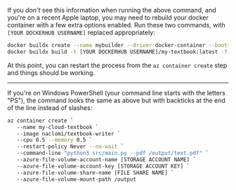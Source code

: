 
If you _don't_ see this information when running the above command, and you're on a recent Apple laptop, you may need to rebuild your docker container with a few extra options enabled. Run these two commands, with `[YOUR DOCKERHUB USERNAME]` replaced appropriately:

```bash
docker buildx create --name mybuilder --driver docker-container --bootstrap --use
docker buildx build -t [YOUR DOCKERHUB USERNAME]/my-textbook:latest -f Dockerfile --push --platform=linux/arm64,linux/amd64 .
```

At this point, you can restart the process from the `az container create` step and things should be working.



------------


If you're on Windows PowerShell (your command line starts with the letters "PS"), the command looks the same as above but with backticks at the end of the line instead of slashes:


```bash
az container create `
   --name my-cloud-textbook `
   --image naclomi/textbook-writer `
   --cpu 0.5 --memory 0.5 `
   --restart-policy Never --no-wait `
   --command-line "python3 src/main.py --pdf /output/text.pdf" `
   --azure-file-volume-account-name [STORAGE ACCOUNT NAME] `
   --azure-file-volume-account-key [STORAGE ACCOUNT KEY] `
   --azure-file-volume-share-name [FILE SHARE NAME] `
   --azure-file-volume-mount-path /output 
```
